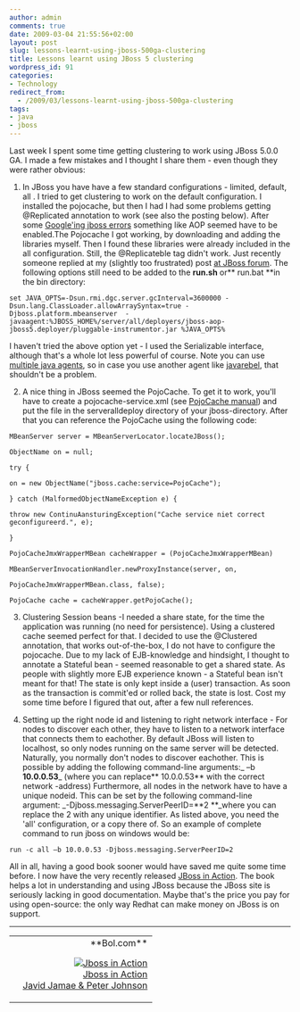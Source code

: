 ```yaml
---
author: admin
comments: true
date: 2009-03-04 21:55:56+02:00
layout: post
slug: lessons-learnt-using-jboss-500ga-clustering
title: Lessons learnt using JBoss 5 clustering
wordpress_id: 91
categories:
- Technology
redirect_from:
  - /2009/03/lessons-learnt-using-jboss-500ga-clustering
tags:
- java
- jboss
---
```


Last week I spent some time getting clustering to work using JBoss 5.0.0 GA. I made a few mistakes and I thought I share them - even though they were rather obvious:




  1. In JBoss you have have a few standard configurations - 	limited, default, all . I tried to get clustering to work on the 	default configuration. I installed the pojocache, but then I had I 	had some problems getting @Replicated annotation to work (see also 	the posting below). After some [Google'ing 	jboss errors](http://www.jboss.org/index.html?module=bb&op=viewtopic&t=146826) something like AOP seemed have to be enabled.The 	Pojocache I got working, by downloading and adding the libraries 	myself. Then I found these libraries were already included in the 	all configuration.
Still, the @Replicateble tag didn't work. Just recently someone replied at my (slightly too frustrated) post [at JBoss forum](http://www.jboss.org/index.html?module=bb&op=viewtopic&p=4223159#4223159).
The following options still need to be added to the **run.sh** or** run.bat **in the bin directory:


    set JAVA_OPTS=-Dsun.rmi.dgc.server.gcInterval=3600000 -Dsun.lang.ClassLoader.allowArraySyntax=true -Djboss.platform.mbeanserver  -javaagent:%JBOSS_HOME%/server/all/deployers/jboss-aop-jboss5.deployer/pluggable-instrumentor.jar %JAVA_OPTS%


I haven't tried the above option yet - I used the Serializable interface, although that's a whole lot less powerful of course.
Note you can use [multiple java agents](http://javahowto.blogspot.com/2006/07/javaagent-option.html), so in case you use another agent like [javarebel](http://www.zeroturnaround.com/javarebel/), that shouldn't be a problem.


  2. A nice thing in JBoss seemed the PojoCache. To get it to 	work, you'll have to create a pojocache-service.xml (see [PojoCache 	manual](http://www.jboss.org/file-access/default/members/jbosscache/freezone/docs/2.0.0.GA/PojoCache/en/html/configuration.html)) and put the file in the serveralldeploy directory of 	your jboss-directory. After that you can reference the PojoCache 	using the following code:


    MBeanServer server = MBeanServerLocator.locateJBoss();

    ObjectName on = null;

    try {

    on = new ObjectName("jboss.cache:service=PojoCache");

    } catch (MalformedObjectNameException e) {

    throw new ContinuAansturingException("Cache service niet correct geconfigureerd.", e);

    }

    PojoCacheJmxWrapperMBean cacheWrapper = (PojoCacheJmxWrapperMBean)

    MBeanServerInvocationHandler.newProxyInstance(server, on,

    PojoCacheJmxWrapperMBean.class, false);

    PojoCache cache = cacheWrapper.getPojoCache();




  3. Clustering 	Session beans -I needed a share state, for the time the application 	was running (no need for persistence). Using a clustered cache 	seemed perfect for that. I decided to use the @Clustered annotation, 	that works out-of-the-box, I do not have to configure the 	pojocache. Due to my lack of EJB-knowledge and hindsight, I 	thought to annotate a Stateful bean - seemed reasonable to get a 	shared state. As people with slightly more EJB experience known - 	a Stateful bean isn't meant for that! The state is only kept inside 	a (user) transaction. As soon as the transaction is commit'ed or 	rolled back, the state is lost.
Cost my some time before I 	figured that out, after a few null references.


  4. Setting up the right node id and listening to right network interface - For nodes to discover each other, they have to listen to a network interface that connects them to eachother. By default JBoss will listen to localhost, so only nodes running on the same server will be detected. Naturally, you normally don't nodes to discover eachother. This is possible by adding the following command-line arguments:_ –b **10.0.0.53**_ (where you can replace** 10.0.0.53** with the correct network -address)
Furthermore, all nodes in the network have to have a unique nodeid. This can be set by the following command-line argument: _-Djboss.messaging.ServerPeerID=**2 **_where you can replace the 2 with any unique identifier.
As listed above, you need the 'all' configuration, or a copy there of. So an example of complete command to run jboss on windows would be:


    run -c all –b 10.0.0.53 -Djboss.messaging.ServerPeerID=2





All in all, having a good book sooner would have saved me quite some time before. I now have the very recently released [JBoss in Action](http://www.amazon.com/gp/product/1933988029?ie=UTF8&tag=geonic-20&linkCode=as2&camp=1789&creative=9325&creativeASIN=1933988029). The book helps a lot in understanding and using JBoss because the JBoss site is seriously lacking in good documentation. Maybe that's the price you pay for using open-source: the only way Redhat can make money on JBoss is on support.



* * *


<table width="100%" ><tr >
<td >


</td>

<td align="right" border="1" >**Bol.com**  

[![Jboss in Action](http://www.bol.com/imgbase0/thumb/BOOKCOVER/FC/1/9/3/3/9/1933988029.gif)  
Jboss in Action  
Javid Jamae & Peter Johnson  
](http://clk.tradedoubler.com/click?a=1601917&p=67859&g=17297702&epi=1001004005604637)

</td></tr></table>
